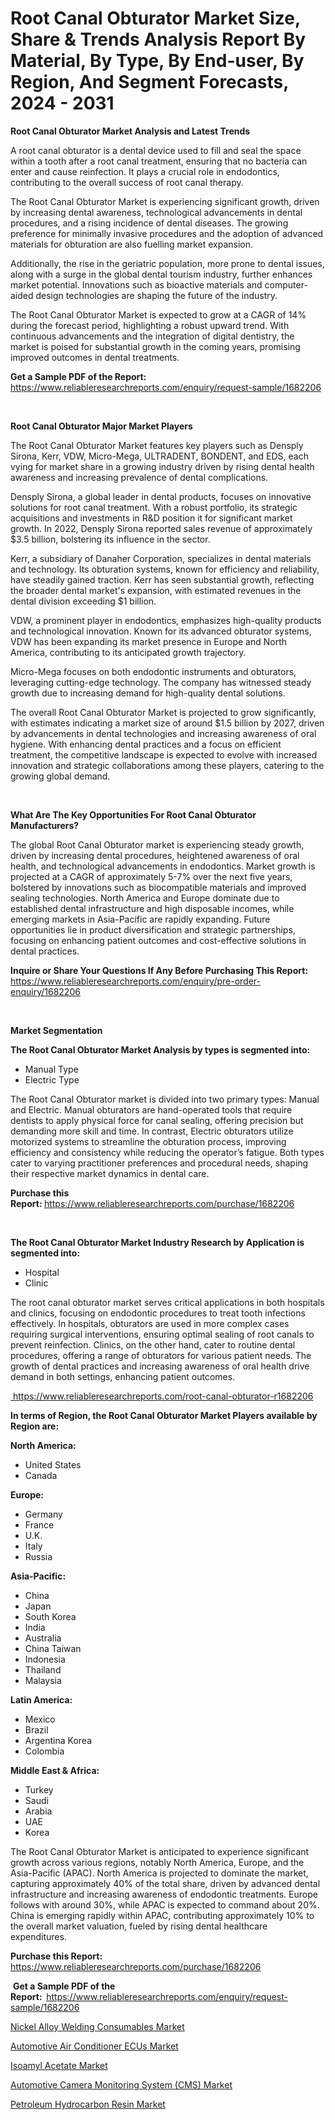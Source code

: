 <p><h1>Root Canal Obturator Market Size, Share & Trends Analysis Report By Material, By Type, By End-user, By Region, And Segment Forecasts, 2024 - 2031</h1></p><p><strong>Root Canal Obturator Market Analysis and Latest Trends</strong></p>
<p><p>A root canal obturator is a dental device used to fill and seal the space within a tooth after a root canal treatment, ensuring that no bacteria can enter and cause reinfection. It plays a crucial role in endodontics, contributing to the overall success of root canal therapy.</p><p>The Root Canal Obturator Market is experiencing significant growth, driven by increasing dental awareness, technological advancements in dental procedures, and a rising incidence of dental diseases. The growing preference for minimally invasive procedures and the adoption of advanced materials for obturation are also fuelling market expansion. </p><p>Additionally, the rise in the geriatric population, more prone to dental issues, along with a surge in the global dental tourism industry, further enhances market potential. Innovations such as bioactive materials and computer-aided design technologies are shaping the future of the industry.</p><p>The Root Canal Obturator Market is expected to grow at a CAGR of 14% during the forecast period, highlighting a robust upward trend. With continuous advancements and the integration of digital dentistry, the market is poised for substantial growth in the coming years, promising improved outcomes in dental treatments.</p></p>
<p><strong>Get a Sample PDF of the Report:&nbsp;</strong> <a href="https://www.reliableresearchreports.com/enquiry/request-sample/1682206?utm_campaign=32&utm_medium=2&utm_source=Github&utm_content=ia&utm_term=11122024&utm_id=root-canal-obturator">https://www.reliableresearchreports.com/enquiry/request-sample/1682206</a></p>
<p>&nbsp;</p>
<p><strong>Root Canal Obturator Major Market Players</strong></p>
<p><p>The Root Canal Obturator Market features key players such as Densply Sirona, Kerr, VDW, Micro-Mega, ULTRADENT, BONDENT, and EDS, each vying for market share in a growing industry driven by rising dental health awareness and increasing prevalence of dental complications.</p><p>Densply Sirona, a global leader in dental products, focuses on innovative solutions for root canal treatment. With a robust portfolio, its strategic acquisitions and investments in R&D position it for significant market growth. In 2022, Densply Sirona reported sales revenue of approximately $3.5 billion, bolstering its influence in the sector.</p><p>Kerr, a subsidiary of Danaher Corporation, specializes in dental materials and technology. Its obturation systems, known for efficiency and reliability, have steadily gained traction. Kerr has seen substantial growth, reflecting the broader dental market's expansion, with estimated revenues in the dental division exceeding $1 billion.</p><p>VDW, a prominent player in endodontics, emphasizes high-quality products and technological innovation. Known for its advanced obturator systems, VDW has been expanding its market presence in Europe and North America, contributing to its anticipated growth trajectory.</p><p>Micro-Mega focuses on both endodontic instruments and obturators, leveraging cutting-edge technology. The company has witnessed steady growth due to increasing demand for high-quality dental solutions.</p><p>The overall Root Canal Obturator Market is projected to grow significantly, with estimates indicating a market size of around $1.5 billion by 2027, driven by advancements in dental technologies and increasing awareness of oral hygiene. With enhancing dental practices and a focus on efficient treatment, the competitive landscape is expected to evolve with increased innovation and strategic collaborations among these players, catering to the growing global demand.</p></p>
<p>&nbsp;</p>
<p><strong>What Are The Key Opportunities For Root Canal Obturator Manufacturers?</strong></p>
<p><p>The global Root Canal Obturator market is experiencing steady growth, driven by increasing dental procedures, heightened awareness of oral health, and technological advancements in endodontics. Market growth is projected at a CAGR of approximately 5-7% over the next five years, bolstered by innovations such as biocompatible materials and improved sealing technologies. North America and Europe dominate due to established dental infrastructure and high disposable incomes, while emerging markets in Asia-Pacific are rapidly expanding. Future opportunities lie in product diversification and strategic partnerships, focusing on enhancing patient outcomes and cost-effective solutions in dental practices.</p></p>
<p><strong>Inquire or Share Your Questions If Any Before Purchasing This Report:</strong> <a href="https://www.reliableresearchreports.com/enquiry/pre-order-enquiry/1682206?utm_campaign=32&utm_medium=2&utm_source=Github&utm_content=ia&utm_term=11122024&utm_id=root-canal-obturator">https://www.reliableresearchreports.com/enquiry/pre-order-enquiry/1682206</a></p>
<p>&nbsp;</p>
<p><strong>Market Segmentation</strong></p>
<p><strong>The Root Canal Obturator Market Analysis by types is segmented into:</strong></p>
<p><ul><li>Manual Type</li><li>Electric Type</li></ul></p>
<p><p>The Root Canal Obturator market is divided into two primary types: Manual and Electric. Manual obturators are hand-operated tools that require dentists to apply physical force for canal sealing, offering precision but demanding more skill and time. In contrast, Electric obturators utilize motorized systems to streamline the obturation process, improving efficiency and consistency while reducing the operator’s fatigue. Both types cater to varying practitioner preferences and procedural needs, shaping their respective market dynamics in dental care.</p></p>
<p><strong>Purchase this Report:&nbsp;</strong><a href="https://www.reliableresearchreports.com/purchase/1682206?utm_campaign=32&utm_medium=2&utm_source=Github&utm_content=ia&utm_term=11122024&utm_id=root-canal-obturator">https://www.reliableresearchreports.com/purchase/1682206</a></p>
<p>&nbsp;</p>
<p><strong>The Root Canal Obturator Market Industry Research by Application is segmented into:</strong></p>
<p><ul><li>Hospital</li><li>Clinic</li></ul></p>
<p><p>The root canal obturator market serves critical applications in both hospitals and clinics, focusing on endodontic procedures to treat tooth infections effectively. In hospitals, obturators are used in more complex cases requiring surgical interventions, ensuring optimal sealing of root canals to prevent reinfection. Clinics, on the other hand, cater to routine dental procedures, offering a range of obturators for various patient needs. The growth of dental practices and increasing awareness of oral health drive demand in both settings, enhancing patient outcomes.</p></p>
<p><a href="https://www.reliableresearchreports.com/root-canal-obturator-r1682206?utm_campaign=32&utm_medium=2&utm_source=Github&utm_content=ia&utm_term=11122024&utm_id=root-canal-obturator">&nbsp;https://www.reliableresearchreports.com/root-canal-obturator-r1682206</a></p>
<p><strong>In terms of Region, the Root Canal Obturator Market Players available by Region are:</strong></p>
<p>
    <p> <strong> North America: </strong>
        <ul>
            <li>United States</li>
            <li>Canada</li>
        </ul>
        </p> 
    <p> <strong> Europe: </strong>
        <ul>
            <li>Germany</li>
            <li>France</li>
            <li>U.K.</li>
            <li>Italy</li>
            <li>Russia</li>
        </ul>
        </p> 
    <p> <strong> Asia-Pacific: </strong>
        <ul>
            <li>China</li>
            <li>Japan</li>
            <li>South Korea</li>
            <li>India</li>
            <li>Australia</li>
            <li>China Taiwan</li>
            <li>Indonesia</li>
            <li>Thailand</li>
            <li>Malaysia</li>
        </ul>
        </p> 
    <p> <strong> Latin America: </strong>
        <ul>
            <li>Mexico</li>
            <li>Brazil</li>
            <li>Argentina Korea</li>
            <li>Colombia</li>
        </ul>
        </p> 
    <p> <strong> Middle East & Africa: </strong>
        <ul>
            <li>Turkey</li>
            <li>Saudi</li>
            <li>Arabia</li>
            <li>UAE</li>
            <li>Korea</li>
        </ul>
    </p>
    </p>
<p><p>The Root Canal Obturator Market is anticipated to experience significant growth across various regions, notably North America, Europe, and the Asia-Pacific (APAC). North America is projected to dominate the market, capturing approximately 40% of the total share, driven by advanced dental infrastructure and increasing awareness of endodontic treatments. Europe follows with around 30%, while APAC is expected to command about 20%. China is emerging rapidly within APAC, contributing approximately 10% to the overall market valuation, fueled by rising dental healthcare expenditures.</p></p>
<p><strong>Purchase this Report: </strong><a href="https://www.reliableresearchreports.com/purchase/1682206?utm_campaign=32&utm_medium=2&utm_source=Github&utm_content=ia&utm_term=11122024&utm_id=root-canal-obturator">https://www.reliableresearchreports.com/purchase/1682206</a></p>
<p>&nbsp;<strong>Get a Sample PDF of the Report:&nbsp;&nbsp;</strong><a href="https://www.reliableresearchreports.com/enquiry/request-sample/1682206?utm_campaign=32&utm_medium=2&utm_source=Github&utm_content=ia&utm_term=11122024&utm_id=root-canal-obturator">https://www.reliableresearchreports.com/enquiry/request-sample/1682206</a></p>
<p><strong></strong></p>
<p><p><a href="https://www.linkedin.com/pulse/rev-athenaur-okk4f?utm_campaign=32&utm_medium=2&utm_source=Github&utm_content=ia&utm_term=11122024&utm_id=root-canal-obturator">Nickel Alloy Welding Consumables Market</a></p><p><a href="https://github.com/irfadac/Market-Research-Report-List-5/blob/main/automotive-air-conditioner-ecus-market.md?utm_campaign=32&utm_medium=2&utm_source=Github&utm_content=ia&utm_term=11122024&utm_id=root-canal-obturator">Automotive Air Conditioner ECUs Market</a></p><p><a href="https://www.linkedin.com/pulse/isoamyl-acetate-market-assessment-predictive-metrics-future-jec4c?utm_campaign=32&utm_medium=2&utm_source=Github&utm_content=ia&utm_term=11122024&utm_id=root-canal-obturator">Isoamyl Acetate Market</a></p><p><a href="https://github.com/JakirUddin651/Market-Research-Report-List-1/blob/main/automotive-camera-monitoring-system-cms-market.md?utm_campaign=32&utm_medium=2&utm_source=Github&utm_content=ia&utm_term=11122024&utm_id=root-canal-obturator">Automotive Camera Monitoring System (CMS) Market</a></p><p><a href="https://www.linkedin.com/pulse/rev-athenaur-okk4f?utm_campaign=32&utm_medium=2&utm_source=Github&utm_content=ia&utm_term=11122024&utm_id=root-canal-obturator">Petroleum Hydrocarbon Resin Market</a></p></p>